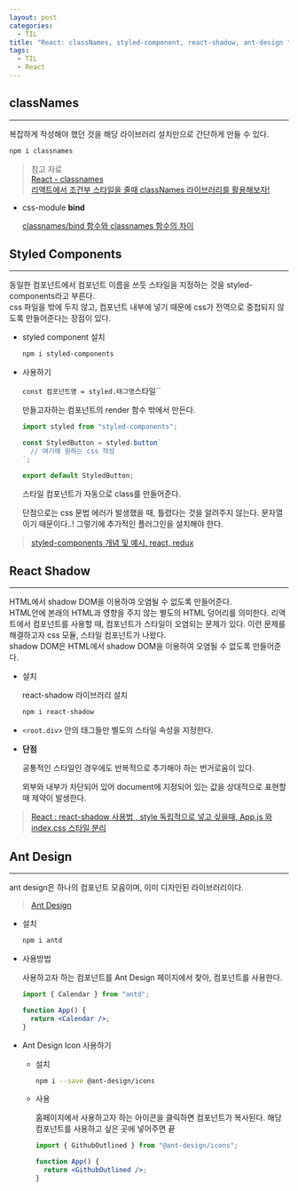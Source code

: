 ```yaml
---
layout: post
categories:
  - TIL
title: "React: classNames, styled-component, react-shadow, ant-design "
tags:
  - TIL
  - React
---
```


## **classNames**

---

복잡하게 작성해야 했던 것을 해당 라이브러리 설치만으로 간단하게 만들 수 있다.

```bash
npm i classnames
```

> 참고 자료  
> [React - classnames](https://velog.io/@jinhengxi/React-classnames)  
> [리액트에서 조건부 스타일을 줄때 classNames 라이브러리를 활용해보자!](https://velog.io/@dooreplay/classNamesCSS-Modules)

- css-module **bind**

  [classnames/bind 함수와 classnames 함수의 차이](https://uncertainty.oopy.io/43ef0ac4-cddc-460d-90d8-6a418f5f42ab)

## **Styled Components**

---

동일한 컴포넌트에서 컴포넌트 이름을 쓰듯 스타일을 지정하는 것을 styled-components라고 부른다.  
css 파일을 밖에 두지 않고, 컴포넌트 내부에 넣기 때문에 css가 전역으로 중첩되지 않도록 만들어준다는 장점이 있다.

- styled component 설치

  ```bash
  npm i styled-components
  ```

- 사용하기

  `const 컴포넌트명 = styled.태그명`스타일``

  만들고자하는 컴포넌트의 render 함수 밖에서 만든다.

  ```jsx
  import styled from "styled-components";

  const StyledButton = styled.button`
    // 여기에 원하는 css 작성
  `;

  export default StyledButton;
  ```

  스타일 컴포넌트가 자동으로 class를 만들어준다.

  단점으로는 css 문법 에러가 발생했을 때, 틀렸다는 것을 알려주지 않는다. 문자열이기 때문이다..! 그렇기에 추가적인 플러그인을 설치해야 한다.

> [styled-components 개념 및 예시, react, redux](https://kyounghwan01.github.io/blog/React/styled-components/basic/#예시)

## **React Shadow**

---

HTML에서 shadow DOM을 이용하여 오염될 수 없도록 만들어준다.  
HTML안에 본래의 HTML과 영향을 주지 않는 별도의 HTML 덩어리를 의미한다. 리액트에서 컴포넌트를 사용할 때, 컴포넌트가 스타일이 오염되는 문제가 있다. 이런 문제를 해결하고자 css 모듈, 스타일 컴포넌트가 나왔다.  
shadow DOM은 HTML에서 shadow DOM을 이용하여 오염될 수 없도록 만들어준다.

- 설치

  react-shadow 라이브러리 설치

  ```bash
  npm i react-shadow
  ```

- `<root.div>` 안의 태그들만 별도의 스타일 속성을 지정한다.
- **단점**

  공통적인 스타일인 경우에도 반복적으로 추가해야 하는 번거로움이 있다.

  외부와 내부가 차단되어 있어 document에 지정되어 있는 값을 상대적으로 표현할 때 제약이 발생한다.

> [React : react-shadow 사용법 , style 독립적으로 넣고 싶을때, App.js 와 index.css 스타일 분리](https://velog.io/@whdms3368/React-react-shadow-사용법-style-독립적으로-넣고-싶을때-App.js-와-index.css-스타일-분리)

## **Ant Design**

---

ant design은 하나의 컴포넌트 모음이며, 이미 디자인된 라이브러리이다.

> [Ant Design](https://ant.design/docs/spec/overview)

- 설치

  ```bash
  npm i antd
  ```

- 사용방법

  사용하고자 하는 컴포넌트를 Ant Design 페이지에서 찾아, 컴포넌트를 사용한다.

  ```jsx
  import { Calendar } from "antd";

  function App() {
    return <Calendar />;
  }
  ```

- Ant Design Icon 사용하기
  - 설치
    ```bash
    npm i --save @ant-design/icons
    ```
  - 사용

    홈페이지에서 사용하고자 하는 아이콘을 클릭하면 컴포넌트가 복사된다. 해당 컴포넌트를 사용하고 싶은 곳에 넣어주면 끝

    ```jsx
    import { GithubOutlined } from "@ant-design/icons";

    function App() {
      return <GithubOutlined />;
    }
    ```
